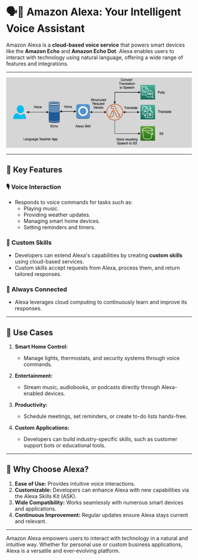 # 🗣️👧 Amazon Alexa: Your Intelligent Voice Assistant

Amazon Alexa is a **cloud-based voice service** that powers smart devices like the **Amazon Echo** and **Amazon Echo Dot**. Alexa enables users to interact with technology using natural language, offering a wide range of features and integrations.

---

<div style="text-align: center;">
    <img src="images/aws-alexa.png" alt="aws-alexa" />
</div>

---

## 🌟 Key Features

### 🎙️ Voice Interaction

- Responds to voice commands for tasks such as:
  - Playing music.
  - Providing weather updates.
  - Managing smart home devices.
  - Setting reminders and timers.

### 🔄 Custom Skills

- Developers can extend Alexa's capabilities by creating **custom skills** using cloud-based services.
- Custom skills accept requests from Alexa, process them, and return tailored responses.

### 📡 Always Connected

- Alexa leverages cloud computing to continuously learn and improve its responses.

---

## 🎯 Use Cases

1. **Smart Home Control:**

   - Manage lights, thermostats, and security systems through voice commands.

2. **Entertainment:**

   - Stream music, audiobooks, or podcasts directly through Alexa-enabled devices.

3. **Productivity:**

   - Schedule meetings, set reminders, or create to-do lists hands-free.

4. **Custom Applications:**
   - Developers can build industry-specific skills, such as customer support bots or educational tools.

---

## 🚀 Why Choose Alexa?

1. **Ease of Use:** Provides intuitive voice interactions.
2. **Customizable:** Developers can enhance Alexa with new capabilities via the Alexa Skills Kit (ASK).
3. **Wide Compatibility:** Works seamlessly with numerous smart devices and applications.
4. **Continuous Improvement:** Regular updates ensure Alexa stays current and relevant.

---

Amazon Alexa empowers users to interact with technology in a natural and intuitive way. Whether for personal use or custom business applications, Alexa is a versatile and ever-evolving platform.
